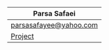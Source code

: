 | Parsa Safaei               |
| ------------------------------- |
| parsasafayee@yahoo.com            |
| [Project](https://github.com/ParsaSafaee/Computational-Intelligence-Project.git) |

